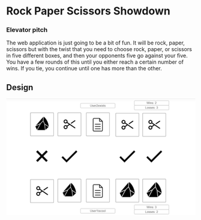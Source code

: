 # Rock Paper Scissors Showdown

### Elevator pitch

The web application is just going to be a bit of fun. It will be rock, paper, scissors but with the twist that you need to choose rock, paper, or scissors in five different boxes, and then your opponents five go against your five. You have a few rounds of this until you either reach a certain number of wins. If you tie, you continue until one has more than the other.

## Design

![Picture representing a game idea.](/game_picture_idea.png)